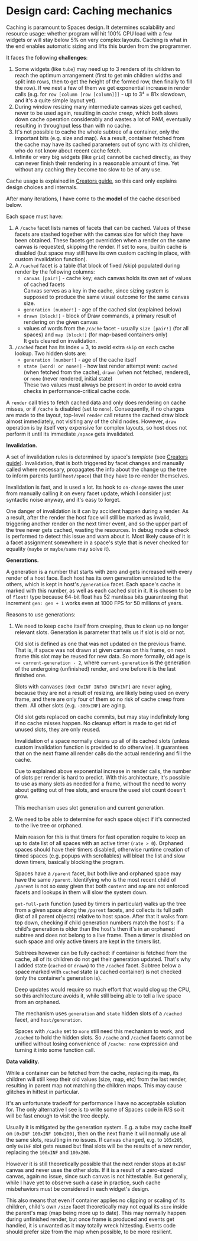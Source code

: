 # Design card: Caching mechanics

Caching is paramount to Spaces design. It determines scalability and resource usage: whether program will hit 100% CPU load with a few widgets or will stay below 5% on very complex layouts. Caching is what in the end enables automatic sizing and lifts this burden from the programmer.

It faces the following **challenges**:
1. Some widgets (like `tube`) may need up to 3 renders of its children to reach the optimum arrangement (first to get min children widths and split into rows, then to get the height of the formed row, then finally to fill the row). If we nest a few of them we get exponential increase in render calls (e.g. for `row [column [row [column]]]` - up to 3⁴ = 81x slowdown, and it's a quite simple layout yet).
2. During window resizing many intermediate canvas sizes get cached, never to be used again, resulting in *cache creep*, which both slows down cache operation considerably and wastes a lot of RAM, eventually resulting in throughput less than with no cache.
3. It's not possible to cache the whole subtree of a container, only the important bits (e.g. size and map). As a result, container fetched from the cache may have its cached parameters out of sync with its children, who do not know about recent cache fetch.
4. Infinite or very big widgets (like `grid`) cannot be cached directly, as they can never finish their rendering in a reasonable amount of time. Yet without any caching they become too slow to be of any use.

Cache usage is explained in [Creators guide](../creators.md#caching), so this card only explains design choices and internals.

After many iterations, I have come to the **model** of the cache described below.

Each space must have:
1. A `/cache` facet lists names of facets that can be cached. Values of these facets are stashed together with the canvas size for which they have been obtained. These facets get overridden when a render on the same canvas is requested, skipping the render. If set to `none`, builtin cache is disabled (but space may still have its own custom caching in place, with custom invalidation function).
2. A `/cached` facet is a table (flat block of fixed /skip) populated during render by the following columns:
   - `canvas [pair!]` - cache key; each canvas holds its own set of values of cached facets\
     Canvas serves as a key in the cache, since sizing system is supposed to produce the same visual outcome for the same canvas size.
   - `generation [number!]` - age of the cached slot (explained below)
   - `drawn [block!]` - block of Draw commands, a primary result of rendering on the given canvas
   - values of words from the `/cache` facet - usually `size [pair!]` (for all spaces) and `map [block!]` (for map-based containers only)\
   It gets cleared on invalidation.
3. `/cached` facet has its index = 3, to avoid extra `skip` on each cache lookup. Two hidden slots are:
   - `generation [number!]` - age of the cache itself
   - `state [word! or none!]` - how last render attempt went: `cached` (when fetched from the cache), `drawn` (when not fetched, rendered), or `none` (never rendered, initial state)\
   These two values must always be present in order to avoid extra checks in performance-critical cache code.
   
A `render` call tries to fetch cached data and only does rendering on cache misses, or if `/cache` is disabled (set to `none`).
Consequently, if no changes are made to the layout, top-level `render` call returns the cached draw block almost immediately, not visiting any of the child nodes. However, `draw` operation is by itself very expensive for complex layouts, so host does not perform it until its immediate `/space` gets invalidated. 

**Invalidation.**

A set of invalidation rules is determined by space's *template* (see [Creators guide](../creators.md#caching)). Invalidation, that is both triggered by facet changes and manually called where necessary, propagates the info about the change up the tree to inform parents (until `host/space`) that they have to re-render themselves.

Invalidation is fast, and is used a lot. Its hook to `on-change` saves the user from manually calling it on every facet update, which I consider just syntactic noise anyway, and it's easy to forget.

One danger of invalidation is it can by accident happen during a render. As a result, after the render the host face will still be marked as invalid, triggering another render on the next timer event, and so the upper part of the tree never gets cached, wasting the resources. In debug mode a check is performed to detect this issue and warn about it. Most likely cause of it is a facet assignment somewhere in a space's style that is never checked for equality (`maybe` or `maybe/same` may solve it).

**Generations.**

A generation is a number that starts with zero and gets increased with every render of a host face. Each host has its own generation unrelated to the others, which is kept in host's `/generation` facet. Each space's cache is marked with this number, as well as each cached slot in it. It is chosen to be of `float!` type because 64-bit float has 52 mantissa bits guaranteeing that increment `gen: gen + 1` works even at 1000 FPS for 50 millions of years.

Reasons to use generations:

1. We need to keep cache itself from creeping, thus to clean up no longer relevant slots. Generation is parameter that tells us if slot is old or not. 

   Old slot is defined as one that was not updated on the previous frame. That is, if space was not drawn at given canvas on this frame, on next frame this slot may be reused for new data. So more formally, old age is `<= current-generation - 2`, where `current-generation` is the generation of the undergoing (unfinished) render, and one before it is the last finished one. 
   
   Slots with canvases `[0x0 0xINF INFx0 INFxINF]` are never aging, because they are not a result of resizing, are likely being used on every frame, and there are only four of them so no risk of cache creep from them. All other slots (e.g. `-300xINF`) are aging.
   
   Old slot gets replaced on cache commits, but may stay indefinitely long if no cache misses happen. No cleanup effort is made to get rid of unused slots, they are only reused.
   
   Invalidation of a space normally cleans up all of its cached slots (unless custom invalidation function is provided to do otherwise).
   It guarantees that on the next frame all render calls do the actual rendering and fill the cache.
   
   Due to explained above exponential increase in render calls, the number of slots per render is hard to predict. With this architecture, it's possible to use as many slots as needed for a frame, without the need to worry about getting out of free slots, and ensure the used slot count doesn't grow.
   
   This mechanism uses slot generation and current generation.

2. We need to be able to determine for each space object if it's connected to the live tree or orphaned.

   Main reason for this is that timers for fast operation require to keep an up to date list of all spaces with an active timer (`rate > 0`). Orphaned spaces should have their timers disabled, otherwise runtime creation of timed spaces (e.g. popups with scrollables) will bloat the list and slow down timers, basically blocking the program.
   
   Spaces have a `/parent` facet, but both live and orphaned space may have the same `/parent`. Identifying who is the most recent child of `/parent` is not so easy given that both `content` and `map` are not enforced facets and lookups in them will slow the system down.

   `get-full-path` function (used by timers in particular) walks up the tree from a given space along the `/parent` facets, and collects its full path (list of all parent objects) relative to host space. After that it walks from top down, checking if child generation numbers match the host's: if a child's generation is older than the host's then it's in an orphaned subtree and does not belong to a live frame. Then a timer is disabled on such space and only active timers are kept in the timers list.
   
   Subtrees however can be fully cached: if container is fetched from the cache, all of its children do not get their generation updated. That's why I added state (`cached` or `drawn`) to the `/cached` facet. Subtree below a space marked with `cached` state (a cached container) is not checked (only the container's generation is).
   
   Deep updates would require so much effort that would clog up the CPU, so this architecture avoids it, while still being able to tell a live space from an orphaned.

   The mechanism uses `generation` and `state` hidden slots of a `/cached` facet, and `host/generation`.
   
   Spaces with `/cache` set to `none` still need this mechanism to work, and `/cached` to hold the hidden slots. So `/cache` and `/cached` facets cannot be unified without losing convenience of `/cache: none` expression and turning it into some function call. 
   
**Data validity.**

While a container can be fetched from the cache, replacing its map, its children will still keep their old values (size, map, etc) from the last render, resulting in parent map not matching the children maps. This may cause glitches in hittest in particular.

It's an unfortunate tradeoff for performance I have no acceptable solution for. The only alternative I see is to write some of Spaces code in R/S so it will be fast enough to visit the tree deeply.

Usually it is mitigated by the generation system. E.g. a tube may cache itself on `[0xINF 100xINF 100x200]`, then on the next frame it will normally use all the same slots, resulting in no issues. If canvas changed, e.g. to `105x205`, only `0xINF` slot gets reused but final slots will be the results of a new render, replacing the `100xINF` and `100x200`.

However it is still theoretically possible that the next render stops at `0xINF` canvas and never uses the other slots. If it is a result of a zero-sized canvas, again no issue, since such canvas is not hittestable. But generally, while I have yet to observe such a case in practice, such cache misbehaviors must be considered in each widget's design. 

This also means that even if container applies no clipping or scaling of its children, child's own `/size` facet theoretically may not equal its `size` inside the parent's map (map being more up to date). This may normally happen during unfinished render, but once frame is produced and events get handled, it is unwanted as it may totally wreck hittesting. Events code should prefer size from the map when possible, to be more resilient.
